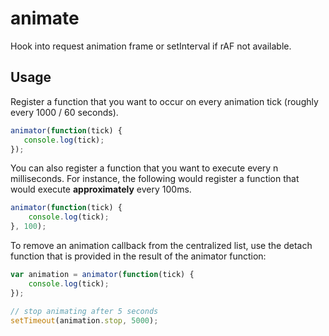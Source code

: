 # animate

Hook into request animation frame or setInterval if rAF not available.

## Usage

Register a function that you want to occur on every animation tick (roughly every 1000 / 60 seconds).

```js
animator(function(tick) {
   console.log(tick);
});
```

You can also register a function that you want to execute every n milliseconds.  For instance, the following would register a function that would execute **approximately** every 100ms.

```js
animator(function(tick) {
    console.log(tick);
}, 100);
```

To remove an animation callback from the centralized list, use the detach function that is provided in the result of the animator function:

```js
var animation = animator(function(tick) {
    console.log(tick);
});

// stop animating after 5 seconds
setTimeout(animation.stop, 5000);
```